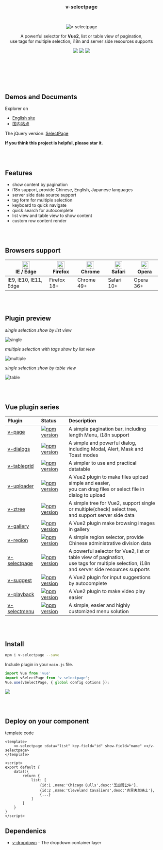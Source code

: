 <br><br>

<h3 align="center">v-selectpage</h3>

<br>

<p align="center"><img src="https://terryz.github.io/image/v-selectpage/v-selectpage-multiple.png" alt="v-selectpage" ></p>

<p align="center">
  A powerful selector for <strong>Vue2</strong>, list or table view of pagination, <br>
  use tags for multiple selection, i18n and server side resources supports
</p>

<p align="center">
  <a href="https://www.npmjs.com/package/v-selectpage"><img src="https://img.shields.io/npm/v/v-selectpage.svg"></a>
  <a href="https://mit-license.org/"><img src="https://img.shields.io/badge/license-MIT-brightgreen.svg"></a>
  <a href="https://www.npmjs.com/package/v-selectpage"><img src="https://img.shields.io/npm/dy/v-selectpage.svg"></a>
</p>

<br><br><br><br><br>



## Demos and Documents
Explorer on

- [English site](https://terryz.github.io/vue/#/selectpage)
- [国内站点](https://terryz.gitee.io/vue/#/selectpage)

The jQuery version: [SelectPage](https://github.com/TerryZ/SelectPage)

**If you think this project is helpful, please star it.**

<br><br>

## Features

- show content by pagination
- i18n support, provide Chinese, English, Japanese languages
- server side data source support
- tag form for multiple selection
- keyboard to quick navigate
- quick search for autocomplete
- list view and table view to show content
- custom row content render

<br><br>

## Browsers support

| [<img src="https://raw.githubusercontent.com/alrra/browser-logos/master/src/edge/edge_48x48.png" alt="IE / Edge" width="24px" height="24px" />](http://godban.github.io/browsers-support-badges/)</br>IE / Edge | [<img src="https://raw.githubusercontent.com/alrra/browser-logos/master/src/firefox/firefox_48x48.png" alt="Firefox" width="24px" height="24px" />](http://godban.github.io/browsers-support-badges/)</br>Firefox | [<img src="https://raw.githubusercontent.com/alrra/browser-logos/master/src/chrome/chrome_48x48.png" alt="Chrome" width="24px" height="24px" />](http://godban.github.io/browsers-support-badges/)</br>Chrome | [<img src="https://raw.githubusercontent.com/alrra/browser-logos/master/src/safari/safari_48x48.png" alt="Safari" width="24px" height="24px" />](http://godban.github.io/browsers-support-badges/)</br>Safari | [<img src="https://raw.githubusercontent.com/alrra/browser-logos/master/src/opera/opera_48x48.png" alt="Opera" width="24px" height="24px" />](http://godban.github.io/browsers-support-badges/)</br>Opera |
| --------- | --------- | --------- | --------- | --------- |
| IE9, IE10, IE11, Edge | Firefox 18+ | Chrome 49+ | Safari 10+ | Opera 36+ |

<br><br>

## Plugin preview

*single selection show by list view*

![single](https://terryz.github.io/image/v-selectpage/v-selectpage-single.png)

*multiple selection with tags show by list view*

![multiple](https://terryz.github.io/image/v-selectpage/v-selectpage-multiple.png)

*single selection show by table view*

![table](https://terryz.github.io/image/v-selectpage/v-selectpage-table.png)

<br><br>

## Vue plugin series

| Plugin | Status | Description |
| :---------------- | :-- | :-- |
| [v-page](https://github.com/TerryZ/v-page) | [![npm version](https://img.shields.io/npm/v/v-page.svg)](https://www.npmjs.com/package/v-page) | A simple pagination bar, including length Menu, i18n support |
| [v-dialogs](https://github.com/TerryZ/v-dialogs) | [![npm version](https://img.shields.io/npm/v/v-dialogs.svg)](https://www.npmjs.com/package/v-dialogs) | A simple and powerful dialog, including Modal, Alert, Mask and Toast modes |
| [v-tablegrid](https://github.com/TerryZ/v-tablegrid) | [![npm version](https://img.shields.io/npm/v/v-tablegrid.svg)](https://www.npmjs.com/package/v-tablegrid) | A simpler to use and practical datatable |
| [v-uploader](https://github.com/TerryZ/v-uploader) | [![npm version](https://img.shields.io/npm/v/v-uploader.svg)](https://www.npmjs.com/package/v-uploader) | A Vue2 plugin to make files upload simple and easier, <br>you can drag files or select file in dialog to upload |
| [v-ztree](https://github.com/TerryZ/v-ztree) | [![npm version](https://img.shields.io/npm/v/v-ztree.svg)](https://www.npmjs.com/package/v-ztree) | A simple tree for Vue2, support single or multiple(check) select tree, <br>and support server side data |
| [v-gallery](https://github.com/TerryZ/v-gallery) | [![npm version](https://img.shields.io/npm/v/v-gallery.svg)](https://www.npmjs.com/package/v-gallery) | A Vue2 plugin make browsing images in gallery |
| [v-region](https://github.com/TerryZ/v-region) | [![npm version](https://img.shields.io/npm/v/v-region.svg)](https://www.npmjs.com/package/v-region) | A simple region selector, provide Chinese administrative division data |
| [v-selectpage](https://github.com/TerryZ/v-selectpage) | [![npm version](https://img.shields.io/npm/v/v-selectpage.svg)](https://www.npmjs.com/package/v-selectpage) | A powerful selector for Vue2, list or table view of pagination, <br>use tags for multiple selection, i18n and server side resources supports |
| [v-suggest](https://github.com/TerryZ/v-suggest) | [![npm version](https://img.shields.io/npm/v/v-suggest.svg)](https://www.npmjs.com/package/v-suggest) | A Vue2 plugin for input suggestions by autocomplete |
| [v-playback](https://github.com/TerryZ/v-playback) | [![npm version](https://img.shields.io/npm/v/v-playback.svg)](https://www.npmjs.com/package/v-playback) | A Vue2 plugin to make video play easier |
| [v-selectmenu](https://github.com/TerryZ/v-selectmenu) | [![npm version](https://img.shields.io/npm/v/v-selectmenu.svg)](https://www.npmjs.com/package/v-selectmenu) | A simple, easier and highly customized menu solution |

<br><br>

## Install

``` bash
npm i v-selectpage --save
```

Include plugin in your `main.js` file.

```js
import Vue from 'vue'
import vSelectPage from 'v-selectpage';
Vue.use(vSelectPage, { global config options });
```

<a href="https://nodei.co/npm/v-selectpage/"><img src="https://nodei.co/npm/v-selectpage.png"></a>

<br><br>

## Deploy on your component

template code

```vue
<template>
    <v-selectpage :data="list" key-field="id" show-field="name" ></v-selectpage>
</template>

<script>
export default {
    data(){
        return {
            list: [
                {id:1 ,name:'Chicago Bulls',desc:'芝加哥公牛'},
                {id:2 ,name:'Cleveland Cavaliers',desc:'克里夫兰骑士'},
                {...}
            ]
        }
    }
}
</script>
```

## Dependenics

- [v-dropdown](https://github.com/TerryZ/v-dropdown) - The dropdown container layer
